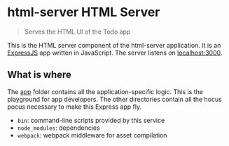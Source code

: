 # html-server HTML Server
> Serves the HTML UI of the Todo app

This is the HTML server component of the html-server application.
It is an [ExpressJS](http://expressjs.com) app written in JavaScript.
The server listens on [localhost:3000](http://localhost:3000).


## What is where
The [app](app) folder contains all the application-specific logic.
This is the playground for app developers.
The other directories contain all the hocus pocus necessary
to make this Express app fly.
* `bin`: command-line scripts provided by this service
* `node_modules`: dependencies
* `webpack`: webpack middleware for asset compilation
